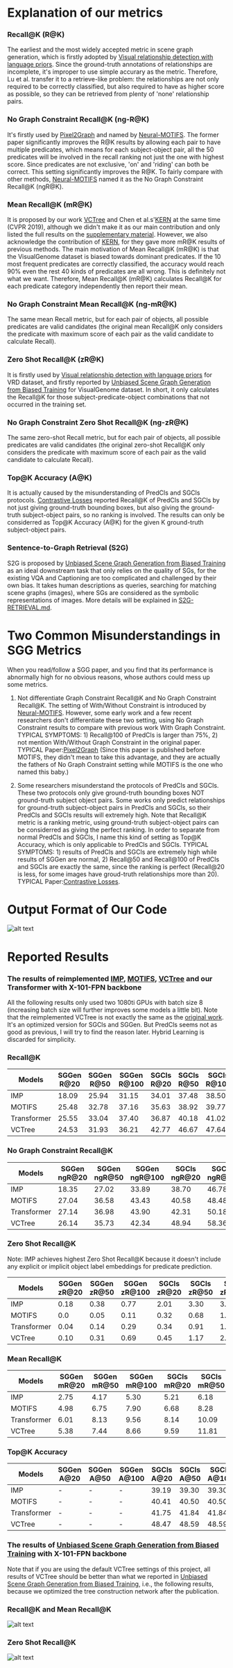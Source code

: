 # Explanation of our metrics
### Recall@K (R@K)
The earliest and the most widely accepted metric in scene graph generation, which is firstly adopted by [Visual relationship detection with language priors](https://arxiv.org/abs/1608.00187). Since the ground-truth annotations of relationships are incomplete, it's improper to use simple accurary as the metric. Therefore, Lu et al. transfer it to a retrieve-like problem: the relationships are not only required to be correctly classified, but also required to have as higher score as possible, so they can be retrieved from plenty of 'none' relationship pairs.

### No Graph Constraint Recall@K (ng-R@K)
It's firstly used by [Pixel2Graph](https://arxiv.org/abs/1706.07365) and named by [Neural-MOTIFS](https://arxiv.org/abs/1711.06640). The former paper significantly improves the R@K results by allowing each pair to have multiple predicates, which means for each subject-object pair, all the 50 predicates will be involved in the recall ranking not just the one with highest score. Since predicates are not exclusive, 'on' and 'riding' can both be correct. This setting significantly improves the R@K. To fairly compare with other methods, [Neural-MOTIFS](https://arxiv.org/abs/1711.06640) named it as the No Graph Constraint Recall@K (ngR@K).

### Mean Recall@K (mR@K)
It is proposed by our work [VCTree](https://arxiv.org/abs/1812.01880) and Chen et al.s'[KERN](https://arxiv.org/abs/1903.03326) at the same time (CVPR 2019), although we didn't make it as our main contribution and only listed the full results on the [supplementary material](https://zpascal.net/cvpr2019/Tang_Learning_to_Compose_CVPR_2019_supplemental.pdf). However, we also acknowledge the contribution of [KERN](https://arxiv.org/abs/1903.03326), for they gave more mR@K results of previous methods. The main motivation of Mean Recall@K (mR@K) is that the VisualGenome dataset is biased towards dominant predicates. If the 10 most frequent predicates are correctly classified, the accuracy would reach 90% even the rest 40 kinds of predicates are all wrong. This is definitely not what we want. Therefore, Mean Recall@K (mR@K) calculates Recall@K for each predicate category independently then report their mean. 

### No Graph Constraint Mean Recall@K (ng-mR@K)
The same mean Recall metric, but for each pair of objects, all possible predicates are valid candidates (the original mean Recall@K only considers the predicate with maximum score of each pair as the valid candidate to calculate Recall).

### Zero Shot Recall@K (zR@K)
It is firstly used by [Visual relationship detection with language priors](https://arxiv.org/abs/1608.00187) for VRD dataset, and firstly reported by  [Unbiased Scene Graph Generation from Biased Training](https://arxiv.org/abs/2002.11949) for VisualGenome dataset. In short, it only calculates the Recall@K for those subject-predicate-object combinations that not occurred in the training set.

### No Graph Constraint Zero Shot Recall@K (ng-zR@K)
The same zero-shot Recall metric, but for each pair of objects, all possible predicates are valid candidates (the original zero-shot Recall@K only considers the predicate with maximum score of each pair as the valid candidate to calculate Recall).

### Top@K Accuracy (A@K) 
It is actually caused by the misunderstanding of PredCls and SGCls protocols. [Contrastive Losses](https://arxiv.org/abs/1903.02728) reported Recall@K of PredCls and SGCls by not just giving ground-truth bounding boxes, but also giving the ground-truth subject-object pairs, so no ranking is involved. The results can only be considerred as Top@K Accuracy (A@K) for the given K ground-truth subject-object pairs. 

### Sentence-to-Graph Retrieval (S2G)
S2G is proposed by [Unbiased Scene Graph Generation from Biased Training](https://arxiv.org/abs/2002.11949) as an ideal downstream task that only relies on the quality of SGs, for the existing VQA and Captioning are too complicated and challenged by their own bias. It takes human descriptions as queries, searching for matching scene graphs (images), where SGs are considered as the symbolic representations of images. More details will be explained in [S2G-RETRIEVAL.md](maskrcnn_benchmark/image_retrieval/S2G-RETRIEVAL.md).

# Two Common Misunderstandings in SGG Metrics
When you read/follow a SGG paper, and you find that its performance is abnormally high for no obvious reasons, whose authors could mess up some metrics.

1. Not differentiate Graph Constraint Recall@K and No Graph Constraint Recall@K. The setting of With/Without Constraint is introduced by [Neural-MOTIFS](https://arxiv.org/abs/1711.06640). However, some early work and a few recent researchers don't differentiate these two setting, using No Graph Constraint results to compare with previous work With Graph Constraint. TYPICAL SYMPTOMS: 1) Recall@100 of PredCls is larger than 75%, 2) not mention With/Without Graph Constraint in the original paper. TYPICAL Paper:[Pixel2Graph](https://arxiv.org/abs/1706.07365) (Since this paper is published before MOTIFS, they didn't mean to take this advantage, and they are actually the fathers of No Graph Constraint setting while MOTIFS is the one who named this baby.)

2. Some researchers misunderstand the protocols of PredCls and SGCls. These two protocols only give ground-truth bounding boxes NOT ground-truth subject object pairs. Some works only predict relationships for ground-truth subject-object pairs in PredCls and SGCls, so their PredCls and SGCls results will extremely high. Note that Recall@K metric is a ranking metric, using ground-truth subject-object pairs can be considerred as giving the perfect ranking. In order to separate from normal PredCls and SGCls,  I name this kind of setting as Top@K Accuracy, which is only applicable to PredCls and SGCls. TYPICAL SYMPTOMS: 1) results of PredCls and SGCls are extremely high while results of SGGen are normal, 2) Recall@50 and Recall@100 of PredCls and SGCls are exactly the same, since the ranking is perfect (Recall@20 is less, for some images have groud-truth relationships more than 20). TYPICAL Paper:[Contrastive Losses](https://arxiv.org/abs/1903.02728).

# Output Format of Our Code

![alt text](demo/output_format.png "from 'screenshot'")


# Reported Results

### The results of reimplemented [IMP](https://arxiv.org/abs/1701.02426), [MOTIFS](https://arxiv.org/abs/1711.06640), [VCTree](https://arxiv.org/abs/1812.01880) and our Transformer with X-101-FPN backbone
All the following results only used two 1080ti GPUs with batch size 8 (increasing batch size will further improves some models a little bit). Note that the reimplemented VCTree is not exactly the same as the [original work](https://github.com/KaihuaTang/VCTree-Scene-Graph-Generation). It's an optimized version for SGCls and SGGen. But PredCls seems not as good as previous, I will try to find the reason later. Hybrid Learning is discarded for simplicity.

### Recall@K

Models | SGGen R@20 | SGGen R@50 | SGGen R@100 | SGCls R@20 | SGCls R@50 | SGCls R@100 | PredCls R@20 | PredCls R@50 | PredCls R@100
-- | -- | -- | -- | -- | -- | -- | -- | -- | -- 
IMP | 18.09 | 25.94 | 31.15 | 34.01 | 37.48 | 38.50 | 54.34 | 61.05 | 63.06
MOTIFS | 25.48 | 32.78 | 37.16 | 35.63 | 38.92 | 39.77 | 58.46 | 65.18 | 67.01
Transformer | 25.55 | 33.04 | 37.40 | 36.87 | 40.18 | 41.02 | 59.06 | 65.55 | 67.29
VCTree | 24.53 | 31.93 | 36.21 | 42.77 | 46.67 | 47.64 | 59.02 | 65.42 | 67.18

### No Graph Constraint Recall@K

Models | SGGen ngR@20 | SGGen ngR@50 | SGGen ngR@100 | SGCls ngR@20 | SGCls ngR@50 | SGCls ngR@100 | PredCls ngR@20 | PredCls ngR@50 | PredCls ngR@100
-- | -- | -- | -- | -- | -- | -- | -- | -- | -- 
IMP | 18.35 | 27.02 | 33.89 | 38.70 | 46.78 | 51.20 | 62.14 | 76.82 | 84.97
MOTIFS | 27.04 | 36.58 | 43.43 | 40.58 | 48.48 | 51.98 | 66.39 | 81.02 | 88.24
Transformer | 27.14 | 36.98 | 43.90 | 42.31 | 50.18 | 53.93 | 67.45 | 81.83 | 88.95
VCTree | 26.14 | 35.73 | 42.34 | 48.94 | 58.36 | 62.70 | 67.20 | 81.63 | 88.83

### Zero Shot Recall@K 
Note: IMP achieves highest Zero Shot Recall@K because it doesn't include any explicit or implicit object label embeddings for predicate prediction.

Models | SGGen zR@20 | SGGen zR@50 | SGGen zR@100 | SGCls zR@20 | SGCls zR@50 | SGCls zR@100 | PredCls zR@20 | PredCls zR@50 | PredCls zR@100
-- | -- | -- | -- | -- | -- | -- | -- | -- | -- 
IMP | 0.18 | 0.38 | 0.77 | 2.01 | 3.30 | 3.92 | 12.17 | 17.66 | 20.25
MOTIFS | 0.0 | 0.05 | 0.11 | 0.32 | 0.68 | 1.13 | 1.08 | 3.24 | 5.36
Transformer | 0.04 | 0.14 | 0.29 | 0.34 | 0.91 | 1.39 | 1.35 | 3.63 | 5.64
VCTree | 0.10 | 0.31 | 0.69 | 0.45 | 1.17 | 2.08| 1.04 | 3.27 | 5.51

### Mean Recall@K 

Models | SGGen mR@20 | SGGen mR@50 | SGGen mR@100 | SGCls mR@20 | SGCls mR@50 | SGCls mR@100 | PredCls mR@20 | PredCls mR@50 | PredCls mR@100
-- | -- | -- | -- | -- | -- | -- | -- | -- | -- 
IMP | 2.75 | 4.17 | 5.30 | 5.21 | 6.18 | 6.53 | 8.85 | 10.97 | 11.77
MOTIFS | 4.98 | 6.75 | 7.90 | 6.68 | 8.28 | 8.81 | 11.67 | 14.79 | 16.08
Transformer | 6.01 | 8.13 | 9.56 | 8.14 | 10.09 | 10.73 | 12.77 | 16.30 | 17.63
VCTree | 5.38 | 7.44 | 8.66 | 9.59 | 11.81 | 12.52 | 13.12 | 16.74 | 18.16

### Top@K Accuracy

Models | SGGen A@20 | SGGen A@50 | SGGen A@100 | SGCls A@20 | SGCls A@50 | SGCls A@100 | PredCls A@20 | PredCls A@50 | PredCls A@100
-- | -- | -- | -- | -- | -- | -- | -- | -- | -- 
IMP | - | - | - | 39.19 | 39.30 | 39.30 | 64.88 | 65.12 | 65.12
MOTIFS | - | - | - | 40.41 | 40.50 | 40.50 | 68.87 | 69.14 | 69.14
Transformer | - | - | - | 41.75 | 41.84 | 41.84 | 69.08 | 69.36 | 69.36
VCTree | - | - | - | 48.47 | 48.59 | 48.59 | 68.92 | 69.19 | 69.19

### The results of [Unbiased Scene Graph Generation from Biased Training](https://arxiv.org/abs/2002.11949) with X-101-FPN backbone

Note that if you are using the default VCTree settings of this project, all results of VCTree should be better than what we reported in [Unbiased Scene Graph Generation from Biased Training](https://arxiv.org/abs/2002.11949), i.e., the following results, because we optimized the tree construction network after the publication.

### Recall@K and Mean Recall@K 

![alt text](demo/TDE_Results1.png "from 'Unbiased Scene Graph Generation from Biased Training'")

### Zero Shot Recall@K

![alt text](demo/TDE_Results2.png "from 'Unbiased Scene Graph Generation from Biased Training'")
